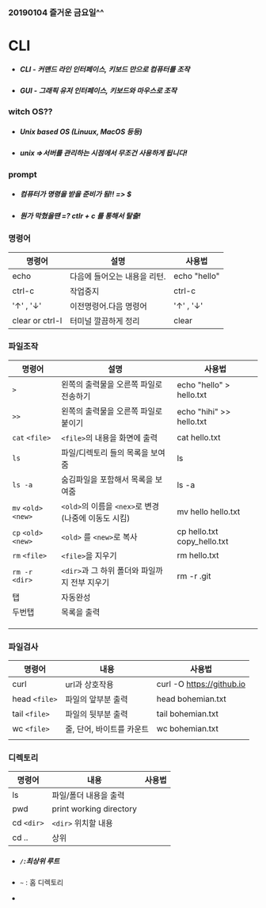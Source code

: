### 20190104 즐거운 금요일^^

# CLI

- ##### CLI - 커맨드 라인 인터페이스, 키보드 만으로 컴퓨터를 조작

- ##### GUI - 그래픽 유저 인터페이스, 키보드와 마우스로 조작



### witch OS??

- ##### Unix based OS (Linuux, MacOS 등등)

- ##### unix =>서버를 관리하는 시점에서 무조건 사용하게 됩니다!

### prompt

- ##### 컴퓨터가 명령을 받을 준비가 됨!! => $

- ##### 뭔가 막혔을땐 =? ctlr + c 를 통해서 탈출!

### 명령어

| 명령어          | 설명                         | 사용법       |
| --------------- | ---------------------------- | ------------ |
| echo            | 다음에 들어오는 내용을 리턴. | echo "hello" |
| ctrl-c          | 작업중지                     | ctrl-c       |
| '↑' , '↓'       | 이전명령어.다음 명령어       | '↑' , '↓'    |
| clear or ctrl-l | 터미널 깔끔하게 정리         | clear        |



### 파일조작

| 명령어                | 설명                                                | 사용법                      |
| --------------------- | --------------------------------------------------- | --------------------------- |
| `>`                   | 왼쪽의 출력물을 오른쪽 파일로 전송하기              | echo "hello" > hello.txt    |
| `>>`                  | 왼쪽의 출력물을 오른쪽 파일로 붙이기                | echo "hihi" >> hello.txt    |
| `cat` `<file>`        | `<file>`의 내용을 화면에 출력                       | cat hello.txt               |
| `ls`                  | 파일/디렉토리 들의 목록을 보여줌                    | ls                          |
| `ls -a`               | 숨김파일을 포함해서 목록을 보여줌                   | ls -a                       |
| `mv` `<old>` `<new>`  | `<old>`의 이름을 `<nex>`로 변경(나중에 이동도 시킴) | mv hello hello.txt          |
| `cp`  `<old>` `<new>` | `<old>` 를 `<new>`로 복사                           | cp hello.txt copy_hello.txt |
| `rm` `<file>`         | `<file>`을 지우기                                   | rm hello.txt                |
| `rm -r` `<dir>`       | `<dir>`과 그 하위 폴더와 파일까지 전부 지우기       | rm -r .git                  |
| 탭                    | 자동완성                                            |                             |
| 두번탭                | 목록을 출력                                         |                             |
|                       |                                                     |                             |
|                       |                                                     |                             |
|                       |                                                     |                             |



### 파일검사

| 명령어        | 내용                      | 사용법                    |
| ------------- | ------------------------- | ------------------------- |
| curl          | url과 상호작용            | curl -O https://github.io |
| head `<file>` | 파일의 앞부분 출력        | head bohemian.txt         |
| tail `<file>` | 파일의 뒷부분 출력        | tail bohemian.txt         |
| wc `<file>`   | 줄, 단어, 바이트를 카운트 | wc bohemian.txt           |
|               |                           |                           |

### 디렉토리

| 명령어     | 내용                    | 사용법 |
| ---------- | ----------------------- | ------ |
| ls         | 파일/폴더 내용을 출력   |        |
| pwd        | print working directory |        |
| cd `<dir>` | `<dir>` 위치할 내용     |        |
| cd ..      | 상위                    |        |

- ##### `/`:최상위 루트

- `~` : 홈 디렉토리

- 